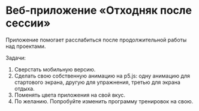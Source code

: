 # Веб-приложение «Отходняк после сессии»

Приложение помогает расслабиться после продолжительной работы над проектами.

Задачи:
1. Сверстать мобильную версию.
2. Сделать свою собственную анимацию на p5.js: одну анимацию для стартового экрана, другую для упражнения, третью для экрана отдыха. 
3. Поменять цвета приложения на свой вкус.
4. По желанию. Попробуйте изменить программу тренировок на свою.

